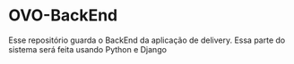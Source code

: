 # OVO-BackEnd

Esse repositório guarda o BackEnd da aplicação de delivery. Essa parte do sistema será feita usando Python e Django
